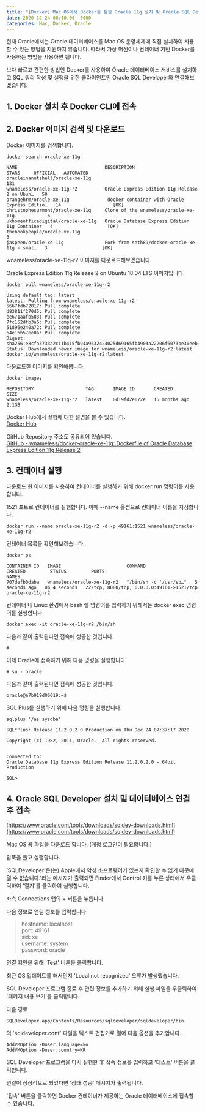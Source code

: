 ```yaml
---
title: "[Docker] Mac OS에서 Docker를 통한 Oracle 11g 설치 및 Oracle SQL Developer 연결"
date: 2020-12-24 00:10:00 -0000
categories: Mac, Docker, Oracle
---
```


현재 Oracle에서는 Oracle 데이터베이스를 Mac OS 운영체제에 직접 설치하여 사용할 수 있는 방법을 지원하지 않습니다.
따라서 가상 머신이나 컨테이너 기반 Docker를 사용하는 방법을 사용하면 됩니다.

보다 빠르고 간편한 방법인 Docker를 사용하여
Oracle 데이터베이스 서비스를 설치하고 SQL 쿼리 작성 및 실행을 위한 클라이언트인 Oracle SQL Developer와 연결해보겠습니다.

## 1. Docker 설치 후 Docker CLI에 접속

## 2. Docker 이미지 검색 및 다운로드

Docker 이미지를 검색합니다.
```
docker search oracle-xe-11g
```

```
NAME                                DESCRIPTION                                     STARS     OFFICIAL   AUTOMATED
oracleinanutshell/oracle-xe-11g                                                     131                  
wnameless/oracle-xe-11g-r2          Oracle Express Edition 11g Release 2 on Ubun…   50                   
orangehrm/oracle-xe-11g              docker container with Oracle Express Editio…   14                   [OK]
christophesurmont/oracle-xe-11g     Clone of the wnameless/oracle-xe-11g.           6                    
ukhomeofficedigital/oracle-xe-11g   Oracle Database Express Edition 11g Container   4                    [OK]
thebookpeople/oracle-xe-11g                                                         3                    
jaspeen/oracle-xe-11g               Fork from sath89/docker-oracle-xe-11g - smal…   3                    [OK]
```

wnameless/oracle-xe-11g-r2 이미지를 다운로드해보겠습니다.

Oracle Express Edition 11g Release 2 on Ubuntu 18.04 LTS 이미지입니다.

```
docker pull wnameless/oracle-xe-11g-r2
```

```
Using default tag: latest
latest: Pulling from wnameless/oracle-xe-11g-r2
5667fdb72017: Pull complete 
d83811f270d5: Pull complete 
ee671aafb583: Pull complete 
7fc152dfb3a6: Pull complete 
51896e240a72: Pull complete 
64e16b57ee0a: Pull complete 
Digest: sha256:e8cfa3733a2c11b415fb94a9632424025d69165fb4903a22206f6073be30eeb9
Status: Downloaded newer image for wnameless/oracle-xe-11g-r2:latest
docker.io/wnameless/oracle-xe-11g-r2:latest
```

다운로드한 이미지를 확인해봅니다.
```
docker images
```

```
REPOSITORY                   TAG       IMAGE ID       CREATED         SIZE
wnameless/oracle-xe-11g-r2   latest    0d19fd2e072e   15 months ago   2.1GB
```

Docker Hub에서 실행에 대한 설명을 볼 수 있습니다.  
[Docker Hub](https://hub.docker.com/r/wnameless/oracle-xe-11g-r2)

GitHub Repository 주소도 공유되어 있습니다.  
[GitHub - wnameless/docker-oracle-xe-11g: Dockerfile of Oracle Database Express Edition 11g Release 2](https://github.com/wnameless/docker-oracle-xe-11g)

## 3. 컨테이너 실행
다운로드 한 이미지를 사용하여 컨테이너를 실행하기 위해 docker run 명령어를 사용합니다.

1521 포트로 컨테이너를 실행합니다. 이때 --name 옵션으로 컨테이너 이름을 지정합니다.
```
docker run --name oracle-xe-11g-r2 -d -p 49161:1521 wnameless/oracle-xe-11g-r2
```

컨테이너 목록을 확인해보겠습니다.
```
docker ps
```

```
CONTAINER ID   IMAGE                        COMMAND                  CREATED         STATUS         PORTS                                       NAMES
707defb0daba   wnameless/oracle-xe-11g-r2   "/bin/sh -c '/usr/sb…"   5 seconds ago   Up 4 seconds   22/tcp, 8080/tcp, 0.0.0.0:49161->1521/tcp   oracle-xe-11g-r2
```

컨테이너 내 Linux 환경에서 bash 쉘 명령어를 입력하기 위해서는 docker exec 명령어를 실행합니다.
```
docker exec -it oracle-xe-11g-r2 /bin/sh
```

다음과 같이 출력된다면 접속에 성공한 것입니다.
```
#
```

이제 Oracle에 접속하기 위해 다음 명령을 실행합니다.
```
# su - oracle
```

다음과 같이 출력된다면 접속에 성공한 것입니다.
```
oracle@a7b919d06019:~$ 
```

SQL Plus를 실행하기 위해 다음 명령을 실행합니다. 
```
sqlplus '/as sysdba'
```

```
SQL*Plus: Release 11.2.0.2.0 Production on Thu Dec 24 07:37:17 2020

Copyright (c) 1982, 2011, Oracle.  All rights reserved.


Connected to:
Oracle Database 11g Express Edition Release 11.2.0.2.0 - 64bit Production

SQL> 
```

## 4. Oracle SQL Developer 설치 및 데이터베이스 연결 후 접속
[https://www.oracle.com/tools/downloads/sqldev-downloads.html](https://www.oracle.com/tools/downloads/sqldev-downloads.html)

Mac OS 용 파일을 다운로드 합니다. (계정 로그인이 필요합니다.)

압푹을 풀고 실행합니다.

‘SQLDeveloper’은(는) Apple에서 악성 소프트웨어가 있는지 확인할 수 없기 때문에 열 수 없습니다.'라는 메시지가 출력되면
Finder에서 Control 키를 누른 상태에서 우클릭하여 '열기'를 클릭하여 실행합니다.

좌측 Connections 탭의 + 버튼을 누릅니다.

다음 정보로 연결 정보를 입력합니다.

> hostname: localhost  
port: 49161  
sid: xe  
username: system  
password: oracle  

연결 확인을 위해 'Test' 버튼을 클릭합니다.

최근 OS 업데이트를 해서인지 'Local not recognized' 오류가 발생했습니다.

SQL Developer 프로그램 종료 후 관련 정보를 추가하기 위해 실행 파일을 우클릭하여 '패키지 내용 보기'를 클릭합니다.

다음 경로
```
SQLDeveloper.app/Contents/Resources/sqldeveloper/sqldeveloper/bin
```
의 'sqldeveloper.conf' 파일을 텍스트 편집기로 열어 다음 옵션을 추가합니다.
```
AddVMOption -Duser.language=ko
AddVMOption -Duser.country=KR
```

SQL Developer 프로그램을 다시 실행한 후 접속 정보를 입력하고 '테스트' 버튼을 클릭합니다.

연결이 정상적으로 되었다면 '상태:성공' 메시지가 출력됩니다.

'접속' 버튼을 클릭하면 Docker 컨테이너가 제공하는 Oracle 데이터베이스에 접속할 수 있습니다.
